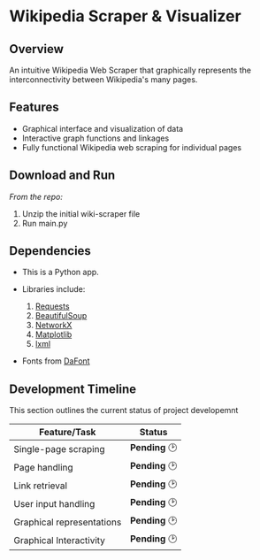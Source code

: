 # Wikipedia Scraper & Visualizer

## Overview

An intuitive Wikipedia Web Scraper that graphically represents the interconnectivity between Wikipedia's many pages.

## Features

- Graphical interface and visualization of data
- Interactive graph functions and linkages
- Fully functional Wikipedia web scraping for individual pages

## Download and Run

*From the repo:*
1. Unzip the initial wiki-scraper file
2. Run main.py

## Dependencies

- This is a Python app.

- Libraries include: <br>

  1. [Requests](https://pypi.org/project/requests/)
  2. [BeautifulSoup](https://pypi.org/projectbeautifulsoup4/)
  3. [NetworkX](https://networkx.org/)
  4. [Matplotlib](https://matplotlib.org/)
  5. [lxml](https://lxml.de/)

- Fonts from [DaFont](https://www.dafont.com/vcr-osd-mono.font)

## Development Timeline
This section outlines the current status of project developemnt

| **Feature/Task**       | **Status**
|------------------------|------------|
| Single-page scraping | **Pending** 🕑|
| Page handling | **Pending** 🕑|
| Link retrieval | **Pending** 🕑|
| User input handling | **Pending** 🕑|
| Graphical representations | **Pending** 🕑|
| Graphical Interactivity | **Pending** 🕑|